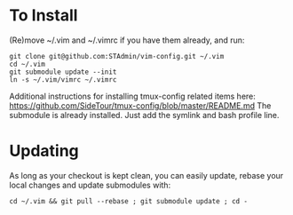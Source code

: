 # To Install

(Re)move ~/.vim and ~/.vimrc if you have them already, and run:

    git clone git@github.com:STAdmin/vim-config.git ~/.vim
    cd ~/.vim
    git submodule update --init
    ln -s ~/.vim/vimrc ~/.vimrc
    
Additional instructions for installing tmux-config related items here: https://github.com/SideTour/tmux-config/blob/master/README.md
The submodule is already installed. Just add the symlink and bash profile line.

# Updating

As long as your checkout is kept clean, you can easily update, rebase your local changes and update submodules with:

    cd ~/.vim && git pull --rebase ; git submodule update ; cd -